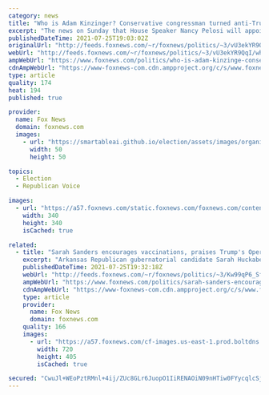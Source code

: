```yaml
---
category: news
title: "Who is Adam Kinzinger? Conservative congressman turned anti-Trump leader"
excerpt: "The news on Sunday that House Speaker Nancy Pelosi will appoint Rep. Adam Kinzinger as the second Republican representative on the special House committee investigating the Jan. 6 insurrection at the U.S. Capitol is once again putting the Illinois congressman in the national spotlight."
publishedDateTime: 2021-07-25T19:03:02Z
originalUrl: "http://feeds.foxnews.com/~r/foxnews/politics/~3/vU3ekYR9QqI/who-is-adam-kinzinge-conservative-congressman-turned-anti-trump-leader"
webUrl: "http://feeds.foxnews.com/~r/foxnews/politics/~3/vU3ekYR9QqI/who-is-adam-kinzinge-conservative-congressman-turned-anti-trump-leader"
ampWebUrl: "https://www.foxnews.com/politics/who-is-adam-kinzinge-conservative-congressman-turned-anti-trump-leader.amp"
cdnAmpWebUrl: "https://www-foxnews-com.cdn.ampproject.org/c/s/www.foxnews.com/politics/who-is-adam-kinzinge-conservative-congressman-turned-anti-trump-leader.amp"
type: article
quality: 174
heat: 194
published: true

provider:
  name: Fox News
  domain: foxnews.com
  images:
    - url: "https://smartableai.github.io/election/assets/images/organizations/foxnews.com-50x50.jpg"
      width: 50
      height: 50

topics:
  - Election
  - Republican Voice

images:
  - url: "https://a57.foxnews.com/static.foxnews.com/foxnews.com/content/uploads/2019/03/340/340/PaulSteinhauser.jpg?ve=1&tl=1"
    width: 340
    height: 340
    isCached: true

related:
  - title: "Sarah Sanders encourages vaccinations, praises Trump's Operation Warp Speed in new op-ed"
    excerpt: "Arkansas Republican gubernatorial candidate Sarah Huckabee Sanders on Sunday hailed former President Donald Trump for Operation Warp Speed and gave her own reasons for getting vaccinated against COVID-19 in an effort to reach the conservative holdouts who may remain skeptical."
    publishedDateTime: 2021-07-25T19:32:18Z
    webUrl: "http://feeds.foxnews.com/~r/foxnews/politics/~3/Kw99qP6_SfM/sarah-sanders-encourages-vaccinations-praises-trumps-operation-warp-speed-in-new-op-ed"
    ampWebUrl: "https://www.foxnews.com/politics/sarah-sanders-encourages-vaccinations-praises-trumps-operation-warp-speed-in-new-op-ed.amp"
    cdnAmpWebUrl: "https://www-foxnews-com.cdn.ampproject.org/c/s/www.foxnews.com/politics/sarah-sanders-encourages-vaccinations-praises-trumps-operation-warp-speed-in-new-op-ed.amp"
    type: article
    provider:
      name: Fox News
      domain: foxnews.com
    quality: 166
    images:
      - url: "https://a57.foxnews.com/cf-images.us-east-1.prod.boltdns.net/v1/static/694940094001/e3101b4e-939c-4748-b0fc-d719b82ad184/cd60b583-8bd4-4c85-8abe-77c4dce68e27/1280x720/match/720/405/image.jpg?ve=1&tl=1"
        width: 720
        height: 405
        isCached: true

secured: "CwuJl+WEoPztRMnl+4ij/ZUc8GLr6JuopO1IiRENAOiN09nHTiw0FYycqlcSjc9mR7MOdFSAc4UAeuyTvSxTYDgTlOIMmCX+m+zIY/HtO4v0F/ePaldqq/NXnaoYl5MDF5FqeGbqyTAEn0ZZaLqJxbpkFFcCH1PFls88yuGVAT/QrYBKZ4KKv0dXQqD42B1Rzpa5bKPiQ6ZoJcGvdqOn3wnI8TNpfbqfRzhNRA6uqkCbZxYrjAmYtfZU09rLhc5i1au0585CO01Zo9SNdzlGeTP6Npj1unrlRXAi8BPq5cau1K0Lviy5SbUrgCOOaAmC3jpejmh/7hsYv2ziDHZEAdqDPUGV3kmKg6D4v5ZxcdU=;iLmz7JZT3LSltwz5XNR3aw=="
---
```


